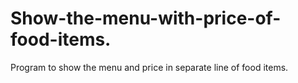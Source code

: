 # Show-the-menu-with-price-of-food-items.
Program to show the menu and price in separate line of food items.
